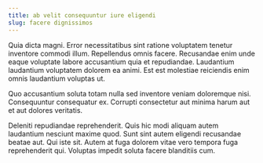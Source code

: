 ```yaml
---
title: ab velit consequuntur iure eligendi
slug: facere dignissimos
---
```


Quia dicta magni. Error necessitatibus sint ratione voluptatem tenetur inventore commodi illum. Repellendus omnis facere. Recusandae enim unde eaque voluptate labore accusantium quia et repudiandae. Laudantium laudantium voluptatem dolorem ea animi. Est est molestiae reiciendis enim omnis laudantium voluptas ut.

Quo accusantium soluta totam nulla sed inventore veniam doloremque nisi. Consequuntur consequatur ex. Corrupti consectetur aut minima harum aut et aut dolores veritatis.

Deleniti repudiandae reprehenderit. Quis hic modi aliquam autem laudantium nesciunt maxime quod. Sunt sint autem eligendi recusandae beatae aut. Qui iste sit. Autem at fuga dolorem vitae vero tempora fuga reprehenderit qui. Voluptas impedit soluta facere blanditiis cum.
